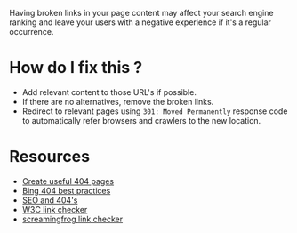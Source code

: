 Having broken links in your page content may affect your search engine ranking and leave your users with a negative experience if it's a regular occurrence.

# How do I fix this ?

* Add relevant content to those URL's if possible.
* If there are no alternatives, remove the broken links.
* Redirect to relevant pages using `301: Moved Permanently` response code to automatically refer browsers and crawlers to the new location.

# Resources

* [Create useful 404 pages](https://support.google.com/webmasters/answer/93641?hl=en)
* [Bing 404 best practices](https://www.bing.com/webmaster/help/404-pages-best-practices-1c9f53b3)
* [SEO and 404's](http://www.rimmkaufman.com/blog/seo-and-404-pages/01022013/)
* [W3C link checker](https://validator.w3.org/checklink)
* [screamingfrog link checker](http://www.screamingfrog.co.uk/broken-link-checker/)
